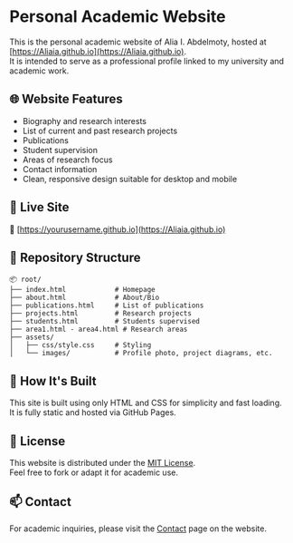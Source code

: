 # Personal Academic Website

This is the personal academic website of Alia I. Abdelmoty, hosted at [https://Aliaia.github.io](https://Aliaia.github.io).  
It is intended to serve as a professional profile linked to my university and academic work.

## 🌐 Website Features

- Biography and research interests
- List of current and past research projects
- Publications
- Student supervision
- Areas of research focus
- Contact information
- Clean, responsive design suitable for desktop and mobile

## 🚀 Live Site

🔗 [https://yourusername.github.io](https://Aliaia.github.io)

## 📁 Repository Structure

```
📦 root/
├── index.html            # Homepage
├── about.html            # About/Bio
├── publications.html     # List of publications
├── projects.html         # Research projects
├── students.html         # Students supervised
├── area1.html - area4.html # Research areas
├── assets/
│   ├── css/style.css     # Styling
│   └── images/           # Profile photo, project diagrams, etc.
```

## 📌 How It's Built

This site is built using only HTML and CSS for simplicity and fast loading.  
It is fully static and hosted via GitHub Pages.

## 🧩 License

This website is distributed under the [MIT License](https://opensource.org/licenses/MIT).  
Feel free to fork or adapt it for academic use.

## 📫 Contact

For academic inquiries, please visit the [Contact](https://yourusername.github.io/about.html) page on the website.
